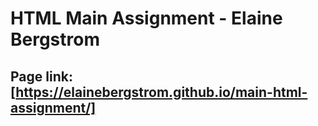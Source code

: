 # HTML Main Assignment - Elaine Bergstrom

## Page link: [https://elainebergstrom.github.io/main-html-assignment/]

